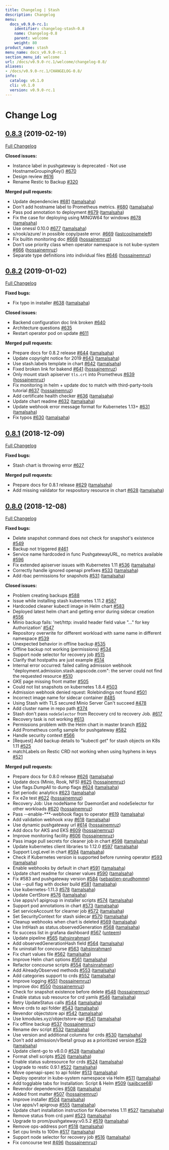 ```yaml
---
title: Changelog | Stash
description: Changelog
menu:
  docs_v0.9.0-rc.1:
    identifier: changelog-stash-0.8
    name: Changelog-0.8
    parent: welcome
    weight: 80
product_name: stash
menu_name: docs_v0.9.0-rc.1
section_menu_id: welcome
url: /docs/v0.9.0-rc.1/welcome/changelog-0.8/
aliases:
- /docs/v0.9.0-rc.1/CHANGELOG-0.8/
info:
  catalog: v0.1.0
  cli: v0.1.0
  version: v0.9.0-rc.1
---
```


# Change Log

## [0.8.3](https://github.com/appscode/stash/tree/0.8.3) (2019-02-19)
[Full Changelog](https://github.com/appscode/stash/compare/0.8.2...0.8.3)

**Closed issues:**

- Instance label in pushgateway is deprecated - Not use HostnameGroupingKey\(\) [\#670](https://github.com/appscode/stash/issues/670)
- Design review [\#616](https://github.com/appscode/stash/issues/616)
- Rename Restic to Backup [\#320](https://github.com/appscode/stash/issues/320)

**Merged pull requests:**

- Update dependencies [\#681](https://github.com/appscode/stash/pull/681) ([tamalsaha](https://github.com/tamalsaha))
- Don't add hostname label to Prometheus metrics. [\#680](https://github.com/appscode/stash/pull/680) ([tamalsaha](https://github.com/tamalsaha))
- Pass pod annotation to deployment [\#679](https://github.com/appscode/stash/pull/679) ([tamalsaha](https://github.com/tamalsaha))
- Fix the case for deploying using MINGW64 for windows [\#678](https://github.com/appscode/stash/pull/678) ([tamalsaha](https://github.com/tamalsaha))
- Use onessl 0.10.0 [\#677](https://github.com/appscode/stash/pull/677) ([tamalsaha](https://github.com/tamalsaha))
- s/rook/azure/ in possible copy/paste error. [\#669](https://github.com/appscode/stash/pull/669) ([lastcoolnameleft](https://github.com/lastcoolnameleft))
- Fix builtin monitoring doc [\#668](https://github.com/appscode/stash/pull/668) ([hossainemruz](https://github.com/hossainemruz))
- Don't use priority class when operator namespace is not kube-system [\#666](https://github.com/appscode/stash/pull/666) ([hossainemruz](https://github.com/hossainemruz))
- Separate type definitions into individual files [\#646](https://github.com/appscode/stash/pull/646) ([hossainemruz](https://github.com/hossainemruz))

## [0.8.2](https://github.com/appscode/stash/tree/0.8.2) (2019-01-02)
[Full Changelog](https://github.com/appscode/stash/compare/0.8.1...0.8.2)

**Fixed bugs:**

- Fix typo in installer [\#638](https://github.com/appscode/stash/pull/638) ([tamalsaha](https://github.com/tamalsaha))

**Closed issues:**

- Backend configuration doc link broken [\#640](https://github.com/appscode/stash/issues/640)
- Architecture questions [\#635](https://github.com/appscode/stash/issues/635)
- Restart operator pod on update [\#611](https://github.com/appscode/stash/issues/611)

**Merged pull requests:**

- Prepare docs for 0.8.2 release [\#644](https://github.com/appscode/stash/pull/644) ([tamalsaha](https://github.com/tamalsaha))
- Update copyright notice for 2019 [\#643](https://github.com/appscode/stash/pull/643) ([tamalsaha](https://github.com/tamalsaha))
- Use stash.labels template in chart [\#642](https://github.com/appscode/stash/pull/642) ([tamalsaha](https://github.com/tamalsaha))
- Fixed broken link for bakend [\#641](https://github.com/appscode/stash/pull/641) ([hossainemruz](https://github.com/hossainemruz))
-  Only mount stash apiserver `tls.crt` into Prometheus [\#639](https://github.com/appscode/stash/pull/639) ([hossainemruz](https://github.com/hossainemruz))
- Fix monitoring in helm + update doc to match with third-party-tools tutorial [\#637](https://github.com/appscode/stash/pull/637) ([hossainemruz](https://github.com/hossainemruz))
- Add certificate health checker [\#636](https://github.com/appscode/stash/pull/636) ([tamalsaha](https://github.com/tamalsaha))
- Update chart readme [\#632](https://github.com/appscode/stash/pull/632) ([tamalsaha](https://github.com/tamalsaha))
- Update webhook error message format for Kubernetes 1.13+ [\#631](https://github.com/appscode/stash/pull/631) ([tamalsaha](https://github.com/tamalsaha))
- Fix typos [\#630](https://github.com/appscode/stash/pull/630) ([tamalsaha](https://github.com/tamalsaha))

## [0.8.1](https://github.com/appscode/stash/tree/0.8.1) (2018-12-09)
[Full Changelog](https://github.com/appscode/stash/compare/0.8.0...0.8.1)

**Fixed bugs:**

- Stash chart is throwing error [\#627](https://github.com/appscode/stash/issues/627)

**Merged pull requests:**

- Prepare docs for 0.8.1 release [\#629](https://github.com/appscode/stash/pull/629) ([tamalsaha](https://github.com/tamalsaha))
- Add missing validator for respository resource in chart [\#628](https://github.com/appscode/stash/pull/628) ([tamalsaha](https://github.com/tamalsaha))

## [0.8.0](https://github.com/appscode/stash/tree/0.8.0) (2018-12-08)
[Full Changelog](https://github.com/appscode/stash/compare/0.7.0...0.8.0)

**Fixed bugs:**

- Delete snapshot command does not check for snapshot's existence [\#549](https://github.com/appscode/stash/issues/549)
- Backup not triggered  [\#461](https://github.com/appscode/stash/issues/461)
- Service name hardcoded in func PushgatewayURL, no metrics available [\#596](https://github.com/appscode/stash/issues/596)
- Fix extended apiserver issues with Kubernetes 1.11 [\#536](https://github.com/appscode/stash/pull/536) ([tamalsaha](https://github.com/tamalsaha))
- Correctly handle ignored openapi prefixes [\#533](https://github.com/appscode/stash/pull/533) ([tamalsaha](https://github.com/tamalsaha))
- Add rbac permissions for snapshots [\#531](https://github.com/appscode/stash/pull/531) ([tamalsaha](https://github.com/tamalsaha))

**Closed issues:**

- Problem creating backups [\#588](https://github.com/appscode/stash/issues/588)
- Issue while installing stash kubernetes 1.11.2 [\#587](https://github.com/appscode/stash/issues/587)
- Hardcoded cleaner kubectl image in Helm chart [\#583](https://github.com/appscode/stash/issues/583)
- Deployed latest helm chart and getting error during sidecar creation [\#556](https://github.com/appscode/stash/issues/556)
- Minio backup fails: 'net/http: invalid header field value "..." for key Authorization' [\#547](https://github.com/appscode/stash/issues/547)
- Repository overwrite for different workload with same name in different namespace [\#539](https://github.com/appscode/stash/issues/539)
- Unexpected behavior in offline backup [\#535](https://github.com/appscode/stash/issues/535)
- Offline backup not working \(permissions\) [\#534](https://github.com/appscode/stash/issues/534)
- Support node selector for recovery job [\#515](https://github.com/appscode/stash/issues/515)
- Clarify that hostpaths are just example [\#514](https://github.com/appscode/stash/issues/514)
- Internal error occurred: failed calling admission webhook "deployment.admission.stash.appscode.com": the server could not find the requested resource [\#510](https://github.com/appscode/stash/issues/510)
- GKE page missing front matter [\#505](https://github.com/appscode/stash/issues/505)
- Could not list snapshots on kubernetes 1.8.4 [\#503](https://github.com/appscode/stash/issues/503)
- Admission webhook denied rquest: Rolebindings not found [\#501](https://github.com/appscode/stash/issues/501)
- Incorrect image name for sidecar container [\#485](https://github.com/appscode/stash/issues/485)
- Using Stash with TLS secured Minio Server Can't succeed [\#478](https://github.com/appscode/stash/issues/478)
- Add cluster name in repo path [\#374](https://github.com/appscode/stash/issues/374)
- Stash don't pass `nodeSelector` from Recovery crd to recovery Job. [\#617](https://github.com/appscode/stash/issues/617)
- Recovery task is not working [\#613](https://github.com/appscode/stash/issues/613)
- Permissions problem with the Helm chart in master branch [\#592](https://github.com/appscode/stash/issues/592)
- Add Prometheus config sample for pushgateway [\#582](https://github.com/appscode/stash/issues/582)
- Handle security context [\#566](https://github.com/appscode/stash/issues/566)
- \[Request\] Add backup details to "kubectl get" for stash objects on K8s 1.11 [\#525](https://github.com/appscode/stash/issues/525)
- matchLabels on Restic CRD not working when using hyphens in keys [\#521](https://github.com/appscode/stash/issues/521)

**Merged pull requests:**

- Prepare docs for 0.8.0 release [\#626](https://github.com/appscode/stash/pull/626) ([tamalsaha](https://github.com/tamalsaha))
- Update docs \(Minio, Rook, NFS\) [\#625](https://github.com/appscode/stash/pull/625) ([hossainemruz](https://github.com/hossainemruz))
- Use flags.DumpAll to dump flags [\#624](https://github.com/appscode/stash/pull/624) ([tamalsaha](https://github.com/tamalsaha))
- Set periodic analytics [\#623](https://github.com/appscode/stash/pull/623) ([tamalsaha](https://github.com/tamalsaha))
- Fix e2e test [\#622](https://github.com/appscode/stash/pull/622) ([hossainemruz](https://github.com/hossainemruz))
- Recovery Job: Use nodeName for DaemonSet and nodeSelector for other workloads [\#620](https://github.com/appscode/stash/pull/620) ([hossainemruz](https://github.com/hossainemruz))
- Pass --enable-\*\*\*-webhook flags to operator [\#619](https://github.com/appscode/stash/pull/619) ([tamalsaha](https://github.com/tamalsaha))
- Add validation webhook xray [\#618](https://github.com/appscode/stash/pull/618) ([tamalsaha](https://github.com/tamalsaha))
- Use dynamic pushgateway url [\#614](https://github.com/appscode/stash/pull/614) ([hossainemruz](https://github.com/hossainemruz))
- Add docs for AKS and EKS [\#609](https://github.com/appscode/stash/pull/609) ([hossainemruz](https://github.com/hossainemruz))
- Improve monitoring facility [\#606](https://github.com/appscode/stash/pull/606) ([hossainemruz](https://github.com/hossainemruz))
- Pass image pull secrets for cleaner job in chart [\#598](https://github.com/appscode/stash/pull/598) ([tamalsaha](https://github.com/tamalsaha))
- Update kubernetes client libraries to 1.12.0 [\#597](https://github.com/appscode/stash/pull/597) ([tamalsaha](https://github.com/tamalsaha))
- Support LogLevel in chart [\#594](https://github.com/appscode/stash/pull/594) ([tamalsaha](https://github.com/tamalsaha))
- Check if Kubernetes version is supported before running operator [\#593](https://github.com/appscode/stash/pull/593) ([tamalsaha](https://github.com/tamalsaha))
- Enable webhooks by default in chart [\#591](https://github.com/appscode/stash/pull/591) ([tamalsaha](https://github.com/tamalsaha))
- Update chart readme for cleaner values [\#590](https://github.com/appscode/stash/pull/590) ([tamalsaha](https://github.com/tamalsaha))
- Fix \#583 and pushgateway version [\#584](https://github.com/appscode/stash/pull/584) ([sebastien-prudhomme](https://github.com/sebastien-prudhomme))
- Use --pull flag with docker build [\#581](https://github.com/appscode/stash/pull/581) ([tamalsaha](https://github.com/tamalsaha))
- Use kubernetes-1.11.3 [\#578](https://github.com/appscode/stash/pull/578) ([tamalsaha](https://github.com/tamalsaha))
- Update CertStore [\#576](https://github.com/appscode/stash/pull/576) ([tamalsaha](https://github.com/tamalsaha))
- Use apps/v1 apigroup in installer scripts [\#574](https://github.com/appscode/stash/pull/574) ([tamalsaha](https://github.com/tamalsaha))
- Support pod annotations in chart [\#573](https://github.com/appscode/stash/pull/573) ([tamalsaha](https://github.com/tamalsaha))
- Set serviceAccount for clearner job [\#572](https://github.com/appscode/stash/pull/572) ([tamalsaha](https://github.com/tamalsaha))
- Set SecurityContext for stash sidecar [\#570](https://github.com/appscode/stash/pull/570) ([tamalsaha](https://github.com/tamalsaha))
- Cleanup webhooks when chart is deleted [\#569](https://github.com/appscode/stash/pull/569) ([tamalsaha](https://github.com/tamalsaha))
- Use IntHash as status.observedGeneration [\#568](https://github.com/appscode/stash/pull/568) ([tamalsaha](https://github.com/tamalsaha))
- fix success list in grafana dashboard [\#567](https://github.com/appscode/stash/pull/567) ([unteem](https://github.com/unteem))
- Update pipeline [\#565](https://github.com/appscode/stash/pull/565) ([tahsinrahman](https://github.com/tahsinrahman))
- Add observedGenerationHash field [\#564](https://github.com/appscode/stash/pull/564) ([tamalsaha](https://github.com/tamalsaha))
- fix uninstall for concourse [\#563](https://github.com/appscode/stash/pull/563) ([tahsinrahman](https://github.com/tahsinrahman))
- Fix chart values file [\#562](https://github.com/appscode/stash/pull/562) ([tamalsaha](https://github.com/tamalsaha))
- Improve Helm chart options [\#561](https://github.com/appscode/stash/pull/561) ([tamalsaha](https://github.com/tamalsaha))
- Refactor concourse scripts [\#554](https://github.com/appscode/stash/pull/554) ([tahsinrahman](https://github.com/tahsinrahman))
- Add AlreadyObserved methods [\#553](https://github.com/appscode/stash/pull/553) ([tamalsaha](https://github.com/tamalsaha))
- Add categories support to crds [\#552](https://github.com/appscode/stash/pull/552) ([tamalsaha](https://github.com/tamalsaha))
- Improve logging [\#551](https://github.com/appscode/stash/pull/551) ([hossainemruz](https://github.com/hossainemruz))
- Improve doc [\#550](https://github.com/appscode/stash/pull/550) ([hossainemruz](https://github.com/hossainemruz))
- Check for snapshot existence before delete [\#548](https://github.com/appscode/stash/pull/548) ([hossainemruz](https://github.com/hossainemruz))
- Enable status sub resource for crd yamls [\#546](https://github.com/appscode/stash/pull/546) ([tamalsaha](https://github.com/tamalsaha))
- Retry UpdateStatus calls [\#544](https://github.com/appscode/stash/pull/544) ([tamalsaha](https://github.com/tamalsaha))
- Move crds to api folder [\#543](https://github.com/appscode/stash/pull/543) ([tamalsaha](https://github.com/tamalsaha))
- Revendor objectstore api [\#542](https://github.com/appscode/stash/pull/542) ([tamalsaha](https://github.com/tamalsaha))
- Use kmodules.xyz/objectstore-api [\#541](https://github.com/appscode/stash/pull/541) ([tamalsaha](https://github.com/tamalsaha))
- Fix offline backup [\#537](https://github.com/appscode/stash/pull/537) ([hossainemruz](https://github.com/hossainemruz))
- Rename dev script [\#532](https://github.com/appscode/stash/pull/532) ([tamalsaha](https://github.com/tamalsaha))
- Use version and additional columns for crds [\#530](https://github.com/appscode/stash/pull/530) ([tamalsaha](https://github.com/tamalsaha))
- Don't add admission/v1beta1 group as a prioritized version [\#529](https://github.com/appscode/stash/pull/529) ([tamalsaha](https://github.com/tamalsaha))
- Update client-go to v8.0.0 [\#528](https://github.com/appscode/stash/pull/528) ([tamalsaha](https://github.com/tamalsaha))
- Format shell scripts [\#526](https://github.com/appscode/stash/pull/526) ([tamalsaha](https://github.com/tamalsaha))
- Enable status subresource for crds [\#524](https://github.com/appscode/stash/pull/524) ([tamalsaha](https://github.com/tamalsaha))
- Upgrade to restic 0.9.1 [\#522](https://github.com/appscode/stash/pull/522) ([tamalsaha](https://github.com/tamalsaha))
- Move openapi-spec to api folder [\#513](https://github.com/appscode/stash/pull/513) ([tamalsaha](https://github.com/tamalsaha))
- Deploy operator in kube-system namespace via Helm [\#511](https://github.com/appscode/stash/pull/511) ([tamalsaha](https://github.com/tamalsaha))
- Add togglable tabs for Installation: Script & Helm [\#509](https://github.com/appscode/stash/pull/509) ([sajibcse68](https://github.com/sajibcse68))
- Revendor dependencies [\#508](https://github.com/appscode/stash/pull/508) ([tamalsaha](https://github.com/tamalsaha))
- Added front matter [\#507](https://github.com/appscode/stash/pull/507) ([hossainemruz](https://github.com/hossainemruz))
- Improve installer [\#504](https://github.com/appscode/stash/pull/504) ([tamalsaha](https://github.com/tamalsaha))
- Use apps/v1 apigroup [\#555](https://github.com/appscode/stash/pull/555) ([tamalsaha](https://github.com/tamalsaha))
- Update chart installation instruction for Kubernetes 1.11 [\#527](https://github.com/appscode/stash/pull/527) ([tamalsaha](https://github.com/tamalsaha))
- Remove status from crd.yaml [\#523](https://github.com/appscode/stash/pull/523) ([tamalsaha](https://github.com/tamalsaha))
- Upgrade to prom/pushgateway:v0.5.2 [\#519](https://github.com/appscode/stash/pull/519) ([tamalsaha](https://github.com/tamalsaha))
- Remove ops-address port [\#518](https://github.com/appscode/stash/pull/518) ([tamalsaha](https://github.com/tamalsaha))
- Set cpu limits to 100m [\#517](https://github.com/appscode/stash/pull/517) ([tamalsaha](https://github.com/tamalsaha))
- Support node selector for recovery job [\#516](https://github.com/appscode/stash/pull/516) ([tamalsaha](https://github.com/tamalsaha))
- Fix concourse test [\#496](https://github.com/appscode/stash/pull/496) ([hossainemruz](https://github.com/hossainemruz))
